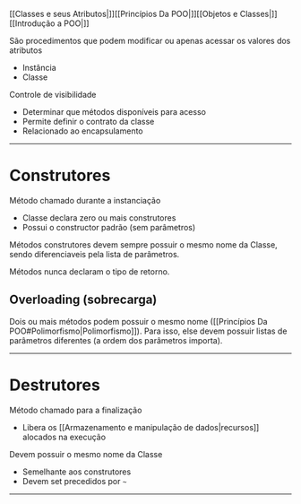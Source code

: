 [[Classes e seus Atributos|]][[Princípios Da POO|]][[Objetos e Classes|]][[Introdução a POO|]]

São procedimentos que podem modificar ou apenas acessar os valores dos atributos
+ Instância
+ Classe

Controle de visibilidade
+ Determinar que métodos disponíveis para acesso
+ Permite definir o contrato da classe
+ Relacionado ao encapsulamento

---
# Construtores
Método chamado durante a instanciação
+ Classe declara zero ou mais construtores
+ Possui o constructor padrão (sem parâmetros)

Métodos construtores devem sempre possuir o mesmo nome da Classe, sendo diferenciaveis pela lista de parâmetros.

Métodos nunca declaram o tipo de retorno.

## Overloading (sobrecarga)
Dois ou mais métodos podem possuir o mesmo nome ([[Princípios Da POO#Polimorfismo|Polimorfismo]]). Para isso, else devem possuir listas de parâmetros diferentes (a ordem dos parâmetros importa).

---
# Destrutores
Método chamado para a finalização
+ Libera os [[Armazenamento e manipulação de dados|recursos]] alocados na execução

Devem possuir o mesmo nome da Classe
+ Semelhante aos construtores
+ Devem set precedidos por `~`

---